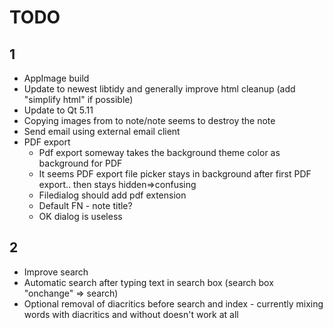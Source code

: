 # TODO
## 1
* AppImage build
* Update to newest libtidy and generally improve html cleanup (add "simplify html" if possible) 
* Update to Qt 5.11 
* Copying images from to note/note seems to destroy the note
* Send email using external email client
* PDF export
    * Pdf export someway takes the background theme color as background for PDF
    * It seems PDF export file picker stays in background after first PDF export.. then stays hidden=>confusing
    * Filedialog should add pdf extension
    * Default FN - note title?
    * OK dialog is useless

## 2
* Improve search 
* Automatic search after typing text in search box (search box "onchange" => search)
* Optional removal of diacritics before search and index - currently mixing words with 
  diacritics and without doesn't work at all 
  
